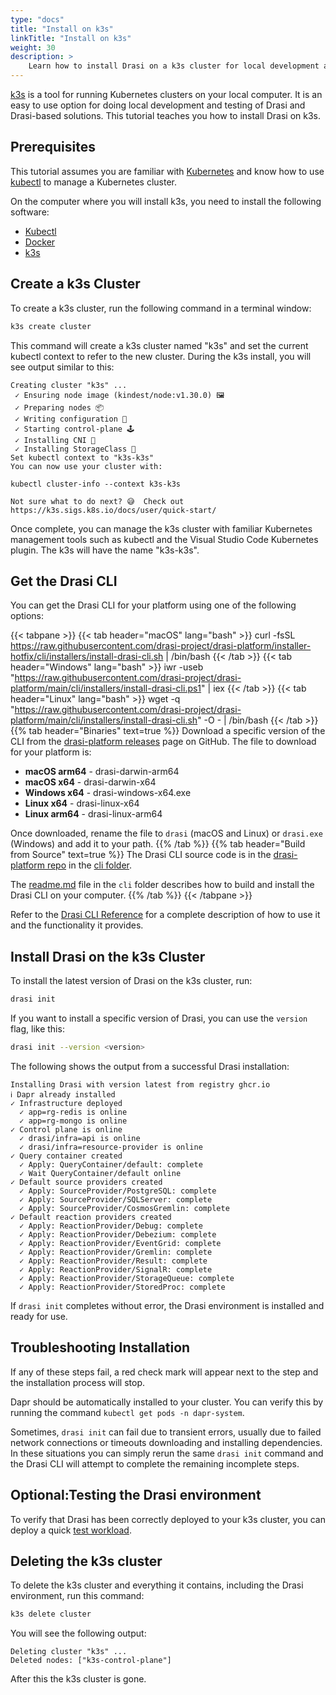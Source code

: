 ```yaml
---
type: "docs"
title: "Install on k3s"
linkTitle: "Install on k3s"
weight: 30
description: >
    Learn how to install Drasi on a k3s cluster for local development and testing
---
```


[k3s](https://k3s.sigs.k8s.io/) is a tool for running Kubernetes clusters on your local computer. It is an easy to use option for doing local development and testing of Drasi and Drasi-based solutions. This tutorial teaches you how to install Drasi on k3s.

## Prerequisites
This tutorial assumes you are familiar with [Kubernetes](https://kubernetes.io/) and know how to use [kubectl](https://kubernetes.io/docs/tasks/tools/#kubectl) to manage a Kubernetes cluster.

On the computer where you will install k3s, you need to install the following software:
- [Kubectl](https://kubernetes.io/docs/tasks/tools/#kubectl)
- [Docker](https://www.docker.com/)
- [k3s](https://k3s.sigs.k8s.io/docs/user/quick-start/)

## Create a k3s Cluster
To create a k3s cluster, run the following command in a terminal window: 

```bash
k3s create cluster
```

This command will create a k3s cluster named "k3s" and set the current kubectl context to refer to the new cluster. During the k3s install, you will see output similar to this:

```
Creating cluster "k3s" ...
 ✓ Ensuring node image (kindest/node:v1.30.0) 🖼
 ✓ Preparing nodes 📦
 ✓ Writing configuration 📜
 ✓ Starting control-plane 🕹️
 ✓ Installing CNI 🔌
 ✓ Installing StorageClass 💾
Set kubectl context to "k3s-k3s"
You can now use your cluster with:

kubectl cluster-info --context k3s-k3s

Not sure what to do next? 😅  Check out https://k3s.sigs.k8s.io/docs/user/quick-start/
```

Once complete, you can manage the k3s cluster with familiar Kubernetes management tools such as kubectl and the Visual Studio Code Kubernetes plugin. The k3s will have the name "k3s-k3s".

## Get the Drasi CLI
You can get the Drasi CLI for your platform using one of the following options:

{{< tabpane >}}
{{< tab header="macOS" lang="bash" >}}
curl -fsSL https://raw.githubusercontent.com/drasi-project/drasi-platform/installer-hotfix/cli/installers/install-drasi-cli.sh | /bin/bash
{{< /tab >}}
{{< tab header="Windows" lang="bash" >}}
iwr -useb "https://raw.githubusercontent.com/drasi-project/drasi-platform/main/cli/installers/install-drasi-cli.ps1" | iex
{{< /tab >}}
{{< tab header="Linux" lang="bash" >}}
wget -q "https://raw.githubusercontent.com/drasi-project/drasi-platform/main/cli/installers/install-drasi-cli.sh" -O - | /bin/bash
{{< /tab >}}
{{% tab header="Binaries" text=true %}}
Download a specific version of the CLI from the [drasi-platform releases](https://github.com/drasi-project/drasi-platform/releases) page on GitHub. The file to download for your platform is:
- **macOS arm64** - drasi-darwin-arm64
- **macOS x64** - drasi-darwin-x64
- **Windows x64** - drasi-windows-x64.exe
- **Linux x64** - drasi-linux-x64
- **Linux arm64** - drasi-linux-arm64

Once downloaded, rename the file to `drasi` (macOS and Linux) or `drasi.exe` (Windows) and add it to your path.
{{% /tab %}}
{{% tab header="Build from Source" text=true %}}
The Drasi CLI source code is in the [drasi-platform repo](https://github.com/drasi-project/drasi-platform) in the [cli folder](https://github.com/drasi-project/drasi-platform/tree/main/cli).

The [readme.md](https://github.com/drasi-project/drasi-platform/blob/main/cli/README.md) file in the `cli` folder describes how to build and install the Drasi CLI on your computer.
{{% /tab %}}
{{< /tabpane >}}

Refer to the [Drasi CLI Reference](/reference/command-line-interface/) for a complete description of how to use it and the functionality it provides.

## Install Drasi on the k3s Cluster
To install the latest version of Drasi on the k3s cluster, run:

```bash
drasi init
```

If you want to install a specific version of Drasi, you can use the `version` flag, like this:

```bash
drasi init --version <version>
```

The following shows the output from a successful Drasi installation:

```
Installing Drasi with version latest from registry ghcr.io
ℹ Dapr already installed
✓ Infrastructure deployed
  ✓ app=rg-redis is online
  ✓ app=rg-mongo is online
✓ Control plane is online
  ✓ drasi/infra=api is online
  ✓ drasi/infra=resource-provider is online
✓ Query container created
  ✓ Apply: QueryContainer/default: complete
  ✓ Wait QueryContainer/default online
✓ Default source providers created
  ✓ Apply: SourceProvider/PostgreSQL: complete
  ✓ Apply: SourceProvider/SQLServer: complete
  ✓ Apply: SourceProvider/CosmosGremlin: complete
✓ Default reaction providers created
  ✓ Apply: ReactionProvider/Debug: complete
  ✓ Apply: ReactionProvider/Debezium: complete
  ✓ Apply: ReactionProvider/EventGrid: complete
  ✓ Apply: ReactionProvider/Gremlin: complete
  ✓ Apply: ReactionProvider/Result: complete
  ✓ Apply: ReactionProvider/SignalR: complete
  ✓ Apply: ReactionProvider/StorageQueue: complete
  ✓ Apply: ReactionProvider/StoredProc: complete
```

If `drasi init` completes without error, the Drasi environment is installed and ready for use.

## Troubleshooting Installation
If any of these steps fail, a red check mark will appear next to the step and the installation process will stop. 

Dapr should be automatically installed to your cluster. You can verify this by running the command `kubectl get pods -n dapr-system`. 

Sometimes, `drasi init` can fail due to transient errors, usually due to failed network connections or timeouts downloading and installing dependencies. In these situations you can simply rerun the same `drasi init` command and the Drasi CLI will attempt to complete the remaining incomplete steps.

## Optional:Testing the Drasi environment
To verify that Drasi has been correctly deployed to your k3s cluster, you can deploy a quick [test workload](/how-to-guides/installation/test-installation.md).

## Deleting the k3s cluster
To delete the k3s cluster and everything it contains, including the Drasi environment, run this command:

```bash
k3s delete cluster
```

You will see the following output:

```
Deleting cluster "k3s" ...
Deleted nodes: ["k3s-control-plane"]
```

After this the k3s cluster is gone.